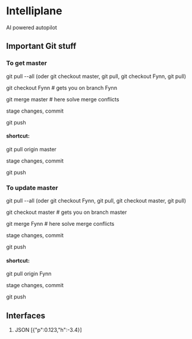 # Intelliplane
AI powered autopilot 

## Important Git stuff

### To get master
git pull --all (oder git checkout master, git pull, git checkout Fynn, git pull)

git checkout Fynn      # gets you on branch Fynn

git merge master   # here solve merge conflicts

stage changes, commit

git push

#### shortcut:

git pull origin master

stage changes, commit

git push

### To update master
git pull --all (oder git checkout Fynn, git pull, git checkout master, git pull)

git checkout master      # gets you on branch master

git merge Fynn  # here solve merge conflicts

stage changes, commit

git push

#### shortcut:

git pull origin Fynn

stage changes, commit

git push

## Interfaces
1. JSON [{"p":0.123,"h":-3.4}]